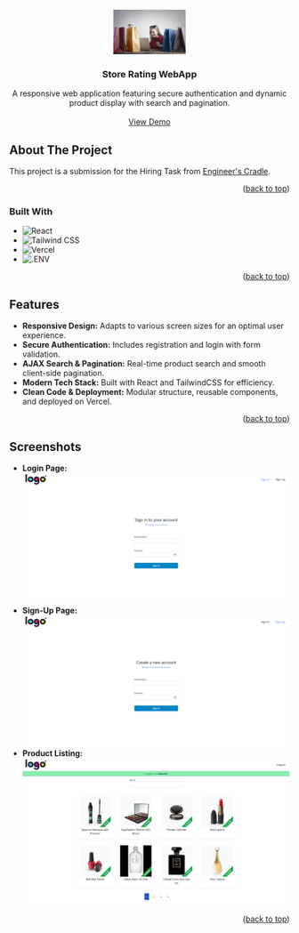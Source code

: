 <!-- PROJECT LOGO -->
<br />
<div align="center">
  <a href="https://github.com/RajathRao2000/ec-hiring-task">
    <img src="readme_assets/main.jpg" alt="Logo" width="130" height="80">
  </a>

<h3 align="center">Store Rating WebApp</h3>

  <p align="center">
    A responsive web application featuring secure authentication and dynamic product display with search and pagination.
    <br />
    <br />
    <a href="https://ec-hiring-task-3gru.vercel.app/">View Demo</a>
  </p>
</div>

<!-- ABOUT THE PROJECT -->

## About The Project

This project is a submission for the Hiring Task from [Engineer's Cradle](https://engineerscradle.com/).

<p align="right">(<a href="#readme-top">back to top</a>)</p>

### Built With

- ![React](https://img.shields.io/badge/React-20232A?style=for-the-badge&logo=react&logoColor=61DAFB)
- ![Tailwind CSS](https://img.shields.io/badge/Tailwind+CSS-222222?style=for-the-badge&logo=Tailwind+CSS&logoColor=06B6D4)
- ![Vercel](https://img.shields.io/badge/Vercel-000000?style=for-the-badge&logo=Vercel&logoColor=FFFFFF)
- ![.ENV](https://img.shields.io/badge/.ENV-222222?style=for-the-badge&logo=.ENV&logoColor=ECD53F)

<p align="right">(<a href="#readme-top">back to top</a>)</p>

## Features

- **Responsive Design:** Adapts to various screen sizes for an optimal user experience.
- **Secure Authentication:** Includes registration and login with form validation.
- **AJAX Search & Pagination:** Real-time product search and smooth client-side pagination.
- **Modern Tech Stack:** Built with React and TailwindCSS for efficiency.
- **Clean Code & Deployment:** Modular structure, reusable components, and deployed on Vercel.

<p align="right">(<a href="#readme-top">back to top</a>)</p>

## Screenshots

- **Login Page:**
  ![Login Page](readme_assets/Sign-In.png)
- **Sign-Up Page:**
  ![Sign-Up](readme_assets/Sign-Up.png)
- **Product Listing:**
  ![Product Listing](readme_assets/Product-Listing.png)

<p align="right">(<a href="#readme-top">back to top</a>)</p>
